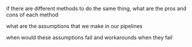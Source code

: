 if there are different methods to do the same thing, 
what are the pros and cons of each method

what are the assumptions that we make in our pipelines

when would these assumptions fail and 
workarounds when they fail